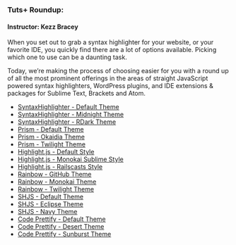 ### Tuts+ Roundup: 
#### Instructor: Kezz Bracey

When you set out to grab a syntax highlighter for your website, or your favorite IDE, you quickly find there are a lot of options available. Picking which one to use can be a daunting task.

Today, we’re making the process of choosing easier for you with a round up of all the most prominent offerings in the areas of straight JavaScript powered syntax highlighters, WordPress plugins, and IDE extensions & packages for Sublime Text, Brackets and Atom.

- [SyntaxHighlighter - Default Theme](http://tutsplus.github.io/syntaxhighlighter.html)
- [SyntaxHighlighter - Midnight Theme](http://tutsplus.github.io/syntaxhighlighter_midnight.html)
- [SyntaxHighlighter - RDark Theme](http://tutsplus.github.io/syntaxhighlighter_rdark.html)
- [Prism - Default Theme](http://tutsplus.github.io/prism.html)
- [Prism - Okaidia Theme](http://tutsplus.github.io/prism_okaidia.html)
- [Prism - Twilight Theme](http://tutsplus.github.io/prism_twilight.html)
- [Highlight.js - Default Style](http://tutsplus.github.io/highlightjs.html)
- [Highlight.js - Monokai Sublime Style](http://tutsplus.github.io/highlightjs_monokai.html)
- [Highlight.js - Railscasts Style](http://tutsplus.github.io/highlightjs_railscasts.html)
- [Rainbow - GitHub Theme](http://tutsplus.github.io/rainbow.html)
- [Rainbow - Monokai Theme](http://tutsplus.github.io/rainbow_monokai.html)
- [Rainbow - Twilight Theme](http://tutsplus.github.io/rainbow_twilight.html)
- [SHJS - Default Theme](http://tutsplus.github.io/shjs.html)
- [SHJS - Eclipse Theme](http://tutsplus.github.io/shjs_eclipse.html)
- [SHJS - Navy Theme](http://tutsplus.github.io/shjs_navy.html)
- [Code Prettify - Default Theme](http://tutsplus.github.io/code_prettify.html)
- [Code Prettify - Desert Theme](http://tutsplus.github.io/code_prettify_desert.html)
- [Code Prettify - Sunburst Theme](http://tutsplus.github.io/code_prettify_sunburst.html)
